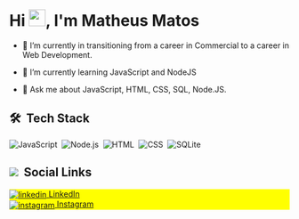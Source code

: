 <h1 align="left">Hi <img src="https://raw.githubusercontent.com/kaueMarques/kaueMarques/master/hi.gif" width="30px">, I'm Matheus Matos</h1>

- 🔭 I’m currently in transitioning from a career in Commercial to a career in Web Development.

- 🌱 I’m currently learning JavaScript and NodeJS

- 💬 Ask me about JavaScript, HTML, CSS, SQL, Node.JS.

## 🛠 &nbsp;Tech Stack
![JavaScript](https://img.shields.io/badge/-JavaScript-05122A?style=flat&logo=javascript)&nbsp;
![Node.js](https://img.shields.io/badge/-Node.js-05122A?style=flat&logo=node.js)&nbsp;
![HTML](https://img.shields.io/badge/-HTML-05122A?style=flat&logo=HTML5)&nbsp;
![CSS](https://img.shields.io/badge/-CSS-05122A?style=flat&logo=CSS3&logoColor=1572B6)&nbsp;
![SQLite](https://img.shields.io/badge/-SQLite-05122A?style=flat&logo=sqlite)&nbsp;

## <img src="https://img.icons8.com/emoji/48/undefined/man-with-beard-light-skin-tone.png"/> &nbsp;Social Links

<p align="left" style="background:yellow">
<a href="https://linkedin.com/in/matosmatheuss" target="_blank" >
  <img align="center" src="https://img.icons8.com/fluency/15/undefined/linkedin.png" alt="linkedin" style="background:yellow"/> LinkedIn
</a>
  <br/>
<a href="https://instagram.com/matosmatheuss" target="_blank">
 <img align="center" src="https://img.icons8.com/color/15/undefined/instagram-new--v1.png" alt="instagram"/> Instagram
</a>
</p>


<!--
**matheussmt10/matheussmt10** is a ✨ _special_ ✨ repository because its `README.md` (this file) appears on your GitHub profile.

Here are some ideas to get you started:

- 🔭 I’m currently working on ...
- 🌱 I’m currently learning ...
- 👯 I’m looking to collaborate on ...
- 🤔 I’m looking for help with ...
- 💬 Ask me about ...
- 📫 How to reach me: ...
- 😄 Pronouns: ...
- ⚡ Fun fact: ...
-->
